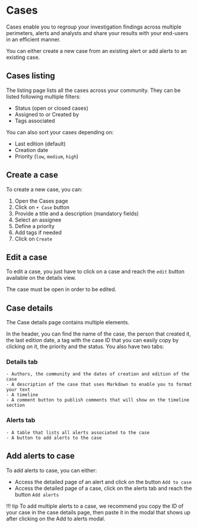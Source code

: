 # Cases

Cases enable you to regroup your investigation findings across multiple perimeters, alerts and analysts and share your results with your end-users in an efficient manner.

You can either create a new case from an existing alert or add alerts to an existing case.

## Cases listing
The listing page lists all the cases across your community.
They can be listed following multiple filters:

- Status (open or closed cases)
- Assigned to or Created by
- Tags associated

You can also sort your cases depending on:

- Last edition (default)
- Creation date
- Priority (`low`, `medium`, `high`)

## Create a case
To create a new case, you can:

1. Open the Cases page
2. Click on `+ Case` button
3. Provide a title and a description (mandatory fields)
4. Select an assignee
5. Define a priority
6. Add tags if needed
7. Click on `Create`

## Edit a case

To edit a case, you just have to click on a case and reach the `edit` button available on the details view.

The case must be open in order to be edited.

## Case details

The Case details page contains multiple elements.

In the header, you can find the name of the case, the person that created it, the last edition date, a tag with the case ID that you can easily copy by clicking on it, the priority and the status.
You also have two tabs:

### Details tab

    - Authors, the community and the dates of creation and edition of the case
    - A description of the case that uses Markdown to enable you to format your text
    - A timeline
    - A comment button to publish comments that will show on the timeline section
### Alerts tab

    - A table that lists all alerts associated to the case
    - A button to add alerts to the case
   
## Add alerts to case
To add alerts to case, you can either:

- Access the detailed page of an alert and click on the button `Add to case`
- Access the detailed page of a case, click on the alerts tab and reach the button `Add alerts`

!!! tip
    To add multiple alerts to a case, we recommend you copy the ID of your case in the case details page, then paste it in the modal that shows up after clicking on the Add to alerts modal.
